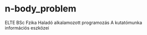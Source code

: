 # n-body_problem

ELTE BSc Fzika
Haladó alkalamozott programozás
A kutatómunka információs eszközei
